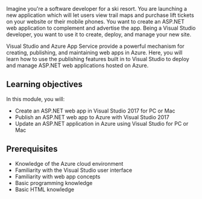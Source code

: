 Imagine you're a software developer for a ski resort. You are launching a new application which will let users view trail maps and purchase lift tickets on your website or their mobile phones. You want to create an ASP.NET web application to complement and advertise the app. Being a Visual Studio developer, you want to use it to create, deploy, and manage your new site.

Visual Studio and Azure App Service provide a powerful mechanism for creating, publishing, and maintaining web apps in Azure. Here, you will learn how to use the publishing features built in to Visual Studio to deploy and manage ASP.NET web applications hosted on Azure.

## Learning objectives

In this module, you will:

- Create an ASP.NET web app in Visual Studio 2017 for PC or Mac
- Publish an ASP.NET web app to Azure with Visual Studio 2017
- Update an ASP.NET application in Azure using Visual Studio for PC or Mac

## Prerequisites

- Knowledge of the Azure cloud environment
- Familiarity with the Visual Studio user interface
- Familiarity with web app concepts
- Basic programming knowledge
- Basic HTML knowledge
